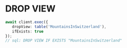 # DROP VIEW

```typescript
await client.exec({
   dropView: table('MountainsInSwitzerland'),
   ifExists: true
});
// sql: DROP VIEW IF EXISTS "MountainsInSwitzerland"
```


